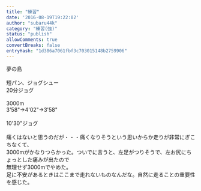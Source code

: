 ```yaml
---
title: "練習"
date: '2016-08-19T19:22:02'
author: "subaru44k"
category: "練習(強)"
status: "publish"
allowComments: true
convertBreaks: false
entryHash: "1d386a7061fbf3c703015148b2759906"
---
```

夢の島<br>
<br>
短パン、ジョグシュー<br>
20分ジョグ<br>
<br>
3000m<br>
3&#39;58"→4&#39;02"→3&#39;58"<br>
<br>
10&#39;30"ジョグ<br>
<br>
痛くはないと思うのだが・・・痛くなりそうという思いからか走りが非常にぎこちなくて、<br>
3000mがかなりつらかった。ついでに言うと、左足がつりそうで、左お尻にちょっとした痛みが出たので<br>
無理せず3000mでやめた。<br>
足に不安があるときはここまで走れないものなんだな。自然に走ることの重要性を感じた。

